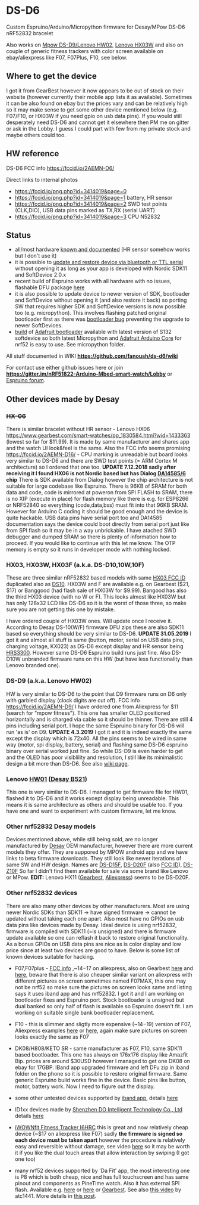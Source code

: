 # DS-D6
Custom Espruino/Arduino/Micropython firmware for Desay/MPow DS-D6 nRF52832 bracelet

Also works on [Mpow DS-D9/Lenovo HW02](https://github.com/fanoush/ds-d6/wiki/DS-D9), [Lenovo HX03W](https://github.com/fanoush/ds-d6#hx03-hx03w-hx03f-aka-ds-d1010w10f) and also on couple of generic fitness trackers with color screen available on ebay/aliexpress like F07, F07Plus, F10, see below.

## Where to get the device

I got it from GearBest however it now appears to be out of stock on their website (however currently their mobile app lists it as available). Sometimes it can be also found on ebay but the prices vary and can be relatively high so it may make sense to get some other device mentioned below (e.g. F07/F10, or HX03W if you need gpio on usb data pins). If you would still desperately need DS-D6 and cannot get it elsewhere then PM me on gitter or ask in the Lobby. I guess I could part with few from my private stock and maybe others could too.

## HW reference
DS-D6 FCC info https://fccid.io/2AEMN-D6/

Direct links to internal photos
- https://fccid.io/png.php?id=3414019&page=0 
- https://fccid.io/png.php?id=3414019&page=1 battery, HR sensor
- https://fccid.io/png.php?id=3414019&page=2 SWD test points (CLK,DIO), USB data pins marked as TX,RX (serial UART)
- https://fccid.io/png.php?id=3414019&page=3 CPU N52832

## Status

- all/most hardware [known and documented](https://github.com/fanoush/ds-d6/wiki/Hardware) (HR sensor somehow works but I don't use it)
- it is possible to [update and restore device via bluetooth or TTL serial](https://github.com/fanoush/ds-d6/wiki/DFU-update) without opening it as long as your app is developed with Nordic SDK11 and SoftDevice 2.0.x
- recent build of Espruino works with all hardware with no issues, flashable DFU package [here](https://github.com/fanoush/ds-d6/tree/master/espruino/DFU)
- it is also possible to update device to newer version of SDK, bootloader and SoftDevice without opening it (and also restore it back) so porting SW that requires higher SDK and SoftDevice versions is now possible too (e.g. micropython). This involves flashing patched original bootloader first as there was [bootloader bug](https://devzone.nordicsemi.com/f/nordic-q-a/16774/updating-from-s132-v2-0-x-to-s132-v3-0-0-with-dual-bank-bootloader-from-sdk-v11-0-0-does-not-work) preventing the upgrade to newer SoftDevices.
- [build](https://github.com/fanoush/ds-d6/tree/master/micropython) of [Adafruit bootloader](https://github.com/adafruit/Adafruit_nRF52_Bootloader) available with latest version of S132 softdevice so both latest Micropython and [Adafruit Arduino Core](https://github.com/adafruit/Adafruit_nRF52_Arduino) for nrf52 is easy to use. See micropython folder.


All stuff documented in WIKI **https://github.com/fanoush/ds-d6/wiki**

For contact use either github issues here or join **https://gitter.im/nRF51822-Arduino-Mbed-smart-watch/Lobby** or [Espruino forum](http://forum.espruino.com/conversations/280747/).

## Other  devices made by Desay

### ~~HX-06~~

There is similar bracelet without HR sensor - Lenovo HX06 https://www.gearbest.com/smart-watches/pp_1830584.html?wid=1433363 (lowest so far for $11.99). It is made by same manufacturer and shares app and the watch UI look&feel is the same. Also the FCC info seems promising https://fccid.io/2AEMN-D16/ - CPU marking is unreadable but board looks very similar to DS-D6 and there are SWD test points (= ARM Cortex M architecture) so I ordered that one too. **UPDATE 7.12.2018 sadly after receiving it I found HX06 is not Nordic based but has Dialog [DA14585/6](https://www.dialog-semiconductor.com/products/connectivity/bluetooth-low-energy/smartbond-da14585-and-da14586) chip** There is SDK available from Dialog however the chip architecture is not suitable for large codebase like Espruino.  There is 96KB of SRAM for both data and code, code is mirrored at poweron from SPI FLASH to SRAM, there is no XIP (execute in place) for flash memory like there is e.g. for ESP8266 or NRF52840 so everything (code,data,bss) must fit into that 96KB SRAM.  However for Arduino C coding it should be good enough and the device is quite hackable. USB data pins have serial port too and DA14585 documentation says the device could boot directly from serial port just like from SPI flash so it may be in a way unbrickable. I have atached SWD debugger and dumped SRAM so there is plenty of information how to proceed. If you would like to continue with this let me know. The OTP memory is empty so it runs in developer mode with nothing locked.

### HX03, HX03W, HX03F (a.k.a. DS-D10,10W,10F)
These are three similar nRF52832 based models with same [HX03 FCC ID](https://fccid.io/2AOYQ-HX03) duplicated also as [DS10](https://fccid.io/2AEMN-D10). HX03W and F are available e.g. on Gearbest ($21, $17) or Banggood (had flash sale of HX03W for $9.99). Bangood has also the third HX03 device (with no W or F). This looks almost like HX03W but has only 128x32 LCD like DS-D6 so it is the worst of those three, so make sure you are not getting this one by mistake.

I have ordered couple of HX03W ones. Will update once I receive it. According to Desay DS-10(W/F) firmware DFU zips these are also SDK11 based so everything should be very similar to DS-D6. **UPDATE 31.05.2019** I got it and almost all stuff is same (button, motor, serial on USB data pins, charging voltage, KX023) as DS-D6 except display and HR sensor being [HRS3300](http://www.tianyihexin.com/pic/file/20170627/20170627154877337733.pdf). However same DS-D6 Espruino build runs just fine. Also DS-D10W unbranded firmware runs on this HW (but have less functionality than Lenovo branded one).

### DS-D9 (a.k.a. Lenovo HW02)
HW is very similar to DS-D6 to the point that D9 firmware runs on D6 only with garbled display (clock digits are cut off). FCC info https://fccid.io/2AEMN-D9/ I have ordered one from Aliexpress for $11 (search for "mpow fitness"). This one has smaller OLED positioned horizontally and is charged via cable so it should be thinner. There are still 4 pins including serial port. I hope the same Espruino binary for DS-D6 will run 'as is' on D9. **UPDATE 4.3.2019** I got it and it is indeed exactly the same except the display which is 72x40. All the pins seems to be wired in same way (motor, spi display, battery, serial) and flashing same DS-D6 espruino binary over serial worked just fine. So while DS-D9 is even harder to get and the OLED has poor visiblility and resolution, I still like its minimalistic design a bit more than DS-D6. See also [wiki page](https://github.com/fanoush/ds-d6/wiki/DS-D9).

### Lenovo [HW01](https://fccid.io/2AEMN-HW01) ([Desay B521](https://fccid.io/2AEMN-B521))
This one is very similar to DS-D6. I managed to get firmware file for HW01, flashed it to DS-D6 and it works except display being unreadable. This means it is same architecture as others and should be usable too. If you have one and want to experiment with custom firmware, let me know.

### Other nrf52832 Desay models

Devices mentioned above, while still being sold, are no longer manufactured by [Desay](https://www.globalsources.com/si/AS/Desay-Infor/6008849906089/Homepage.htm) OEM manufacturer, however there are more current models they offer. They are suppored by MPOW android app and we have links to beta firmware downloads. They still look like newer iterations of same SW and HW design. Names are [DS-D15F](https://www.globalsources.com/si/AS/Desay-Infor/6008849906089/pdtl/smart-bracelet/1167004882.htm), [DS-D20F](https://www.globalsources.com/si/AS/Desay-Infor/6008849906089/pdtl/activity-tracker/1167004827.htm) (also [FCC ID](https://fccid.io/2AEMN-D20)), [DS-Z10F](https://www.globalsources.com/si/AS/Desay-Infor/6008849906089/pdtl/Smart-bracelet/1167004825.htm) So far I didn't find them available for sale via some brand like Lenovo or MPow. **EDIT:** Lenovo HX11 ([Gearbest](https://www.gearbest.com/smart-wristband/pp_009500201679.html?wid=1349303), [Aliexpress](https://www.aliexpress.com/item/4000200809045.html)) seems to be DS-D20F.

### Other nrf52832 devices

There are also many other devices by other manufacturers. Most are using newer Nordic SDKs than SDK11 -> have signed firmware -> cannot be updated without taking each one apart. Also most have no GPIOs on usb data pins like devices made by Desay. Ideal device is using nrf52832, firmware is compiled with SDK11 (=is unsigned) and there is firmware update available so one can reflash it back to restore original functionality. As a bonus GPIOs on USB data pins are nice as is color display and low price since at least two devices are good to have.  Below is some list of known devices suitable for hacking. 

- F07,F07plus - [FCC info](https://fccid.io/2AONX-F07) ,~$14-$17 on aliexpress, also on Gearbest [here](https://www.gearbest.com/smart-watches/pp_1231729.html?wid=1433363) and [here](https://www.gearbest.com/smart-watches/pp_009307252051.html), beware that there is also cheaper similar variant on aliexpress with different pictures on screen sometimes named F07MAX, this one may not be nrf52 so make sure the pictures on screen looks same and listing says it uses iband app and has nrf52832. I got it and I am working on bootloader fixes and Espruino port. Stock bootloader is unsigned but dual banked so only half of flash is available so Espruino doesn't fit. I am working on suitable single bank bootloader replacement.

- F10 - this is slimmer and sligtly more expensive (~$14-$19) version of F07, Aliexpress examples [here](https://www.aliexpress.com/item/32864537037.html) or [here](https://www.aliexpress.com/item/32867894249.html), again make sure pictures on screen looks exactly the same as F07

- DK08/H808/KETO SR - same manufacturer as F07, F10, same SDK11 based bootloader. This one has always on 176x176 display like Amazfit Bip. prices are around $30USD however I managed to get one DK08 on ebay for 17GBP. IBand app upgraded firmware and left DFu zip in iband folder on the phone so it is possible to restore original firmware. Same generic Espruino build works fine in the device. Basic pins like button, motor, battery work. Now I need to figure out the display.

- some other untested devices supported by [iband app](https://play.google.com/store/apps/details?id=com.manridy.iband&hl=en), details [here](http://forum.espruino.com/comments/14746917/)

- ID1xx devices made by [Shenzhen DO Intelligent Technology Co., Ltd](https://fccid.io/2AHFT) details [here](http://forum.espruino.com/comments/14731598/)

- [iWOWNfit Fitness Tracker I6HRC](https://fccid.io/2AKPH-I6HRC/) this is great and now relatively cheap device (~$17 on aliexpress like F07) sadly **the firmware is signed so each device must be taken apart** however the procedure is relatively easy and reversible without damage, see video [here](https://www.youtube.com/watch?v=0Fu-VSuKHEg) so it may be worth it if you like the dual touch areas that allow interaction by swiping (I got one too)

- many nrf52 devices supported by 'Da Fit' app, the most interesting one is P8 which is both cheap, nice and has full touchscreen and has same pinout and components as PineTime watch. Also it has external SPI flash. Available e.g. [here](https://www.aliexpress.com/item/4000557708951.html) or [here](https://www.aliexpress.com/item/4000551646869.html) or [Gearbest](https://www.gearbest.com/sale/p8-watch/). See also [this video](https://www.youtube.com/watch?v=n-ZMQaasfAo) by atc1441. More details in [this post](http://forum.espruino.com/conversations/280747/?offset=225#15112901).
